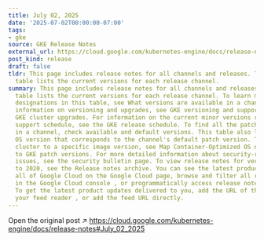 ```yaml
---
title: July 02, 2025
date: '2025-07-02T00:00:00-07:00'
tags:
- gke
source: GKE Release Notes
external_url: https://cloud.google.com/kubernetes-engine/docs/release-notes#July_02_2025
post_kind: release
draft: false
tldr: This page includes release notes for all channels and releases. The following
  table lists the current versions for each release channel.
summary: This page includes release notes for all channels and releases. The following
  table lists the current versions for each release channel. To learn more about the
  designations in this table, see What versions are available in a channel. For general
  information on versioning and upgrades, see GKE versioning and support and About
  GKE cluster upgrades. For information on the current minor versions rollout and
  support schedule, see the GKE release schedule. To find all the patch versions available
  in a channel, check available and default versions. This table also lists the Container-Optimized
  OS version that corresponds to the channel's default patch version. To upgrade a
  cluster to a specific image version, see Map Container-Optimized OS node image versions
  to GKE patch versions. For more detailed information about security-related known
  issues, see the security bulletin page. To view release notes for versions prior
  to 2020, see the Release notes archive. You can see the latest product updates for
  all of Google Cloud on the Google Cloud page, browse and filter all release notes
  in the Google Cloud console , or programmatically access release notes in BigQuery.
  To get the latest product updates delivered to you, add the URL of this page to
  your feed reader , or add the feed URL directly.
---
```

Open the original post ↗ https://cloud.google.com/kubernetes-engine/docs/release-notes#July_02_2025
